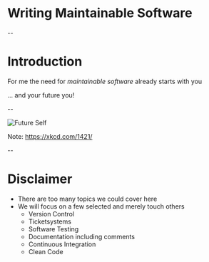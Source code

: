 
# Writing Maintainable Software

--

# Introduction

For me the need for *maintainable software* already starts with you

... and your future you! <!-- .element: class="fragment" -->

--

![Future Self](resources/introduction_future_self.png)

Note:
https://xkcd.com/1421/

--

# Disclaimer

* There are too many topics we could cover here
* We will focus on a few selected and merely touch others <!-- .element: class="fragment" -->
	* Version Control <!-- .element: class="fragment" -->
	* Ticketsystems <!-- .element: class="fragment" -->
	* Software Testing <!-- .element: class="fragment" -->
	* Documentation including comments <!-- .element: class="fragment" -->
	* Continuous Integration <!-- .element: class="fragment" -->
	* Clean Code <!-- .element: class="fragment" -->
